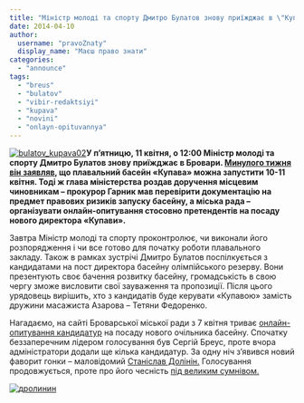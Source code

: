 ```yaml
---
title: "Міністр молоді та спорту Дмитро Булатов знову приїжджає в \"Купаву\""
date: 2014-04-10
author: 
  username: "pravoZnaty"
  display_name: "Маєш право знати"
categories: 
  - "announce"
tags: 
  - "breus"
  - "bulatov"
  - "vibir-redaktsiyi"
  - "kupava"
  - "novini"
  - "onlayn-opituvannya"
---
```


[![bulatov_kupava02](https://mpz.brovary.org/wp-content/uploads/2014/04/bulatov_kupava02.jpg)](https://mpz.brovary.org/wp-content/uploads/2014/04/bulatov_kupava02.jpg)**У п’ятницю, 11 квітня, о 12:00 Міністр молоді та спорту Дмитро Булатов знову приїжджає в Бровари. [Минулого тижня він заявляв](https://mpz.brovary.org/ministr-molodi-i-sportu-bulatov-kupava-mozhe-zapratsyuvati-cherez-tizhden/), що плавальний басейн «Купава» можна запустити 10-11 квітня. Тоді ж глава міністерства роздав доручення місцевим чиновникам – прокурор Гарник мав перевірити документацію на предмет правових ризиків запуску басейну, а міська рада – організувати онлайн-опитування стосовно претендентів на посаду нового директора «Купави».**

Завтра Міністр молоді та спорту проконтролює, чи виконали його розпорядження і чи все готово для початку роботи плавального закладу. Також в рамках зустрічі Дмитро Булатов поспілкується з кандидатами на пост директора басейну олімпійського резерву. Вони презентують своє бачення розвитку басейну, громадськість в свою чергу зможе висловити свої зауваження та пропозиції. Після цього урядовець вирішить, хто з кандидатів буде керувати «Купавою» замість дружини масажиста Азарова – Тетяни Федоренко.

Нагадаємо, на сайті Броварської міської ради з 7 квітня триває [онлайн-опитування кандидатур](https://mpz.brovary.org/startuvalo-onlayn-opituvannya-kandidatur-na-posadu-direktora-kupavi/) на посаду нового очільника басейну. Спочатку беззаперечним лідером голосування був Сергій Бреус, проте вчора адміністратори додали ще кілька кандидатур. За одну ніч з’явився новий фаворит гонки – маловідомий [Станіслав Долінін.](http://www.brovary.kiev.ua/dol%D1%96n%D1%96n-stan%D1%96slav-leon%D1%96dovich) Голосування продовжується, проте про його чесність [під великим сумнівом.](https://mpz.brovary.org/publichne-priznachennya-direktora-kupavi-vlada-prodovzhuye-grati-v-naperstki/)

[![дролинин](https://mpz.brovary.org/wp-content/uploads/2014/04/drolinin.jpg)](https://mpz.brovary.org/wp-content/uploads/2014/04/drolinin.jpg)
